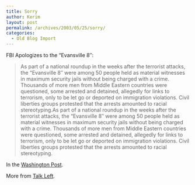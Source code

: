 ```yaml
---
title: Sorry
author: Kerim
layout: post
permalink: /archives/2003/05/25/sorry/
categories:
  - Old Blog Import
---
```

FBI Apologizes to the &#8220;Evansville 8&#8243;:


>   As part of a national roundup in the weeks after the terrorist attacks, the &#8220;Evansville 8&#8243; were among 50 people held as material witnesses in maximum security jails without being charged with a crime. Thousands of more men from Middle Eastern countries were questioned, some arrested and detained, allegedly for links to terrorism, only to be let go or deported on immigration violations. Civil liberties groups protested that the arrests amounted to racial stereotyping.As part of a national roundup in the weeks after the terrorist attacks, the &#8220;Evansville 8&#8243; were among 50 people held as material witnesses in maximum security jails without being charged with a crime. Thousands of more men from Middle Eastern countries were questioned, some arrested and detained, allegedly for links to terrorism, only to be let go or deported on immigration violations. Civil liberties groups protested that the arrests amounted to racial stereotyping.


In the <a href="http://www.washingtonpost.com/wp-dyn/articles/A33190-2003May23.html" onclick="_gaq.push(['_trackEvent', 'outbound-article', 'http://www.washingtonpost.com/wp-dyn/articles/A33190-2003May23.html', 'Washington Post']);" >Washington Post</a>.

More from <a href="http://www.talkleft.com/archives/003232.html" onclick="_gaq.push(['_trackEvent', 'outbound-article', 'http://www.talkleft.com/archives/003232.html', 'Talk Left']);" >Talk Left</a>.

